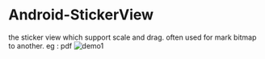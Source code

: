 # Android-StickerView
the sticker view which support scale and drag. often used for mark bitmap to another. eg : pdf
![demo1](https://github.com/LightSun/Android-StickerView/edit/master/StickerView/imgs/TrapezoidPartsView.gif)
